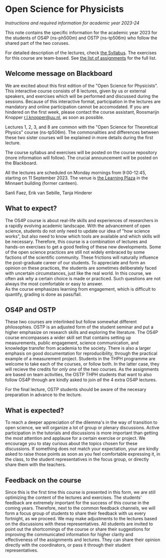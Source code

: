 # Open Science for Physicists
*Instructions and required information for academic year 2023-24*

This note contains the specific information for the academic year 2023 for the students of OS4P (ns-ph500m) and OSTP (ns-tp506m) who follow the shared part of the two coruses.

For detailed description of the lectures, check [the Syllabus](Syllabus_202x.md). The exercises for this course are team-based. See [the list of assignments](Exercises_2023.md) for the full list.

## Welcome message on Blackboard
We are excited about this first edition of the "Open Science for Physicists". This interactive course consists of 8 lectures, given by us or external speakers, and exercises which will be performed and discussed during the sessions. Because of this interactive format, participation in the lectures are mandatory and online participation cannot be accomodated. If you are hindered on the first week, please contact the course assistant, Roosmarijn Knopper r.l.knopper@uu.nl, as soon as possible.

Lectures 1, 2, 3, and 8 are common with the "Open Science for Theoretical Physics" course (ns-tp506m). The commonalities and differences between these two sister courses will be explained in more details during the first lecture.

The course syllabus and exercises will be posted on the course repository (more information will follow). The crucial announcement will be posted on the Blackboard.

All the lectures are scheduled on Monday mornings from 9:00-12:45, starting on 11 September 2023. 
The venue is [the Learning Plaza](https://www.uu.nl/en/education/future-learning-spaces/learning-spaces/learning-plaza) in the Minnaert building (former canteen).

Sanli Faez, Erik van Sebille, Tanja Hinderer

## What to expect? 
The OS4P course is about real-life skills and experiences of researchers in a rapidly evolving academic landscape. With the advancement of open science, students do not only need to update our idea of "how science works", but also need to know which tools are available and which skills will be necessary. Therefore, this course is a combination of lectures and hands-on exercises to get a good feeling of these new developments. 
Some of the open science practices are still not widely embraced by some factions of the scientific community. These frictions will naturally influence the post-graduate career of our students. To appreciate and form an opinion on these practices, the students are sometimes deliberately faced with uncertain circumstances, just like the real world. 
In this course, we often ask *why* a certain choice is made or practiced. Such questions are not always the most comfortable or easy to answer.  
As the course emphasizes learning from engagement, which is difficult to quantify, grading is done as pass/fail.

## OS4P and OSTP
These two courses are interlinked but follow somewhat different philosophies. OSTP is an adjusted form of the student seminar and put a higher emphasize on research skills and exploring the literature. The OS4P course encompasses a wider skill set that contains setting up measurements, public engagement, science communication, and knowledge transfer from academia to the society. There is also a larger emphasis on good documentation for reproducibility, through the practical example of a measurement project.
Students in the THPH programme are welcome to take each of the courses, or follow both. In the latter case, they will recieve the credits for *only one* of the two courses. 
As the assignments are based on team activities, the OSTP THPH students that want to also follow OS4P through are kindly asked to join _all_ the 4 extra OS4P lectures.

For the final lecture, OSTP students should be aware of the necesary preparation in advance to the lecture.

## What is expected?
To reach a deeper appreciation of the dilemma's in the way of transition to open science, we will organize a lot of group or plenary discussions. Active participation in the tutorials and discussions is more important than getting the most attention and applause for a certain exercise or project. 
We encourage you to stay curious about the topics chosen for these discussions. If something does not match your expectation, your are kindly asked to raise those points as soon as you feel comfortable expressing it, in the class, to the student representatives in the focus group, or directly share them with the teachers.

## Feedback on the course
Since this is the first time this course is presented in this form, we are still optimizing the content of the lectures and exercises. The students' feedback are extremely important for the success of this course in the coming years. Therefore, next to the common feedback channels, we will form a focus group of students to share their feedback with us every fortnight, as we proceed. We may make adjustments to the lectures based on the discussions with these representatives. 
All students are invited to point out the shortcomings of the course or share their suggestions for improving the communicated information for higher clarity and effectiveness of the assignments and lectures. They can share their opinion directly with the coordinators, or pass it through their student representatives.

